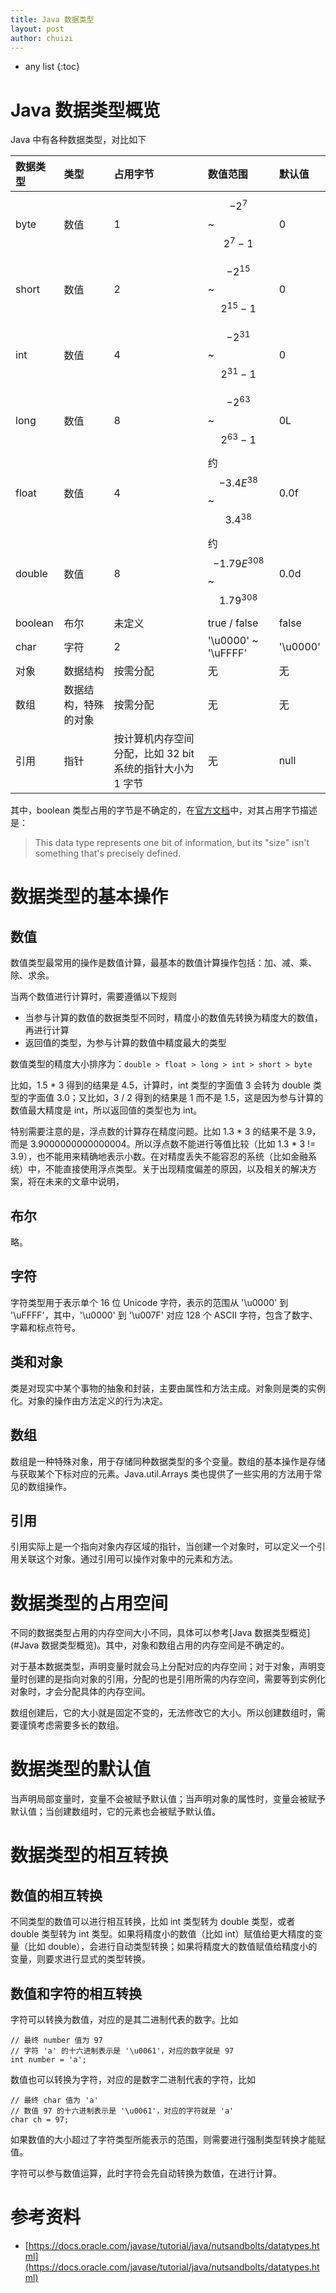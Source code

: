 ```yaml
---
title: Java 数据类型
layout: post
author: chuizi
---
```


* any list
{:toc}

# Java 数据类型概览

Java 中有各种数据类型，对比如下

|数据类型|类型|占用字节|数值范围|默认值|
|:---|:---|:---|:---|:---|
|byte|数值|1|$$-2^7$$ ~ $$2^7-1$$|0|
|short|数值|2|$$-2^{15}$$ ~ $$2^{15}-1$$|0|
|int|数值|4|$$-2^{31}$$ ~ $$2^{31}-1$$|0|
|long|数值|8|$$-2^{63}$$ ~ $$2^{63}-1$$|0L|
|float|数值|4|约 $$-3.4E^{38}$$ ~ $$3.4^{38}$$|0.0f|
|double|数值|8|约 $$-1.79E^{308}$$ ~ $$1.79^{308}$$|0.0d|
|boolean|布尔|未定义|true / false|false|
|char|字符|2|'\u0000' ~ '\uFFFF'|'\u0000'|
|对象|数据结构|按需分配|无|无|
|数组|数据结构，特殊的对象|按需分配|无|无|
|引用|指针|按计算机内存空间分配，比如 32 bit 系统的指针大小为 1 字节|无|null|

其中，boolean 类型占用的字节是不确定的，在[官方文档](https://docs.oracle.com/javase/tutorial/java/nutsandbolts/datatypes.html)中，对其占用字节描述是：
> This data type represents one bit of information, but its "size" isn't something that's precisely defined.

# 数据类型的基本操作

## 数值

数值类型最常用的操作是数值计算，最基本的数值计算操作包括：加、减、乘、除、求余。  

当两个数值进行计算时，需要遵循以下规则  

  * 当参与计算的数值的数据类型不同时，精度小的数值先转换为精度大的数值，再进行计算
  * 返回值的类型，为参与计算的数值中精度最大的类型

数值类型的精度大小排序为：`double > float > long > int > short > byte`  

比如，1.5 * 3 得到的结果是 4.5，计算时，int 类型的字面值 3 会转为 double 类型的字面值 3.0；又比如，3 / 2 得到的结果是 1 而不是 1.5，这是因为参与计算的数值最大精度是 int，所以返回值的类型也为 int。

特别需要注意的是，浮点数的计算存在精度问题。比如 1.3 * 3 的结果不是 3.9，而是 3.9000000000000004。所以浮点数不能进行等值比较（比如 1.3 * 3 != 3.9），也不能用来精确地表示小数。在对精度丢失不能容忍的系统（比如金融系统）中，不能直接使用浮点类型。关于出现精度偏差的原因，以及相关的解决方案，将在未来的文章中说明，

## 布尔

略。

## 字符

字符类型用于表示单个 16 位 Unicode 字符，表示的范围从 '\u0000' 到 '\uFFFF'，其中，'\u0000' 到 '\u007F' 对应 128 个 ASCII 字符，包含了数字、字幕和标点符号。

## 类和对象

类是对现实中某个事物的抽象和封装，主要由属性和方法主成。对象则是类的实例化。对象的操作由方法定义的行为决定。

## 数组

数组是一种特殊对象，用于存储同种数据类型的多个变量。数组的基本操作是存储与获取某个下标对应的元素。Java.util.Arrays 类也提供了一些实用的方法用于常见的数组操作。

## 引用
引用实际上是一个指向对象内存区域的指针，当创建一个对象时，可以定义一个引用关联这个对象。通过引用可以操作对象中的元素和方法。

# 数据类型的占用空间

不同的数据类型占用的内存空间大小不同，具体可以参考[Java 数据类型概览](#Java 数据类型概览)。其中，对象和数组占用的内存空间是不确定的。  

对于基本数据类型，声明变量时就会马上分配对应的内存空间；对于对象，声明变量时创建的是指向对象的引用，分配的也是引用所需的内存空间，需要等到实例化对象时，才会分配具体的内存空间。  

数组创建后，它的大小就是固定不变的，无法修改它的大小。所以创建数组时，需要谨慎考虑需要多长的数组。

# 数据类型的默认值

当声明局部变量时，变量不会被赋予默认值；当声明对象的属性时，变量会被赋予默认值；当创建数组时，它的元素也会被赋予默认值。

# 数据类型的相互转换

## 数值的相互转换

不同类型的数值可以进行相互转换，比如 int 类型转为 double 类型，或者 double 类型转为 int 类型。如果将精度小的数值（比如 int）赋值给更大精度的变量（比如 double），会进行自动类型转换；如果将精度大的数值赋值给精度小的变量，则要求进行显式的类型转换。

## 数值和字符的相互转换

字符可以转换为数值，对应的是其二进制代表的数字。比如  

```
// 最终 number 值为 97
// 字符 'a' 的十六进制表示是 '\u0061'，对应的数字就是 97
int number = 'a';
```

数值也可以转换为字符，对应的是数字二进制代表的字符，比如  

```
// 最终 char 值为 'a'
// 数值 97 的十六进制表示是 '\u0061'，对应的字符就是 'a'
char ch = 97;
```

如果数值的大小超过了字符类型所能表示的范围，则需要进行强制类型转换才能赋值。  

字符可以参与数值运算，此时字符会先自动转换为数值，在进行计算。  

# 参考资料

* [https://docs.oracle.com/javase/tutorial/java/nutsandbolts/datatypes.html](https://docs.oracle.com/javase/tutorial/java/nutsandbolts/datatypes.html)